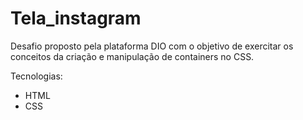 # Tela_instagram
Desafio proposto pela plataforma DIO com o objetivo de exercitar os conceitos da criação e manipulação de containers no CSS.


Tecnologias: 
- HTML
- CSS

